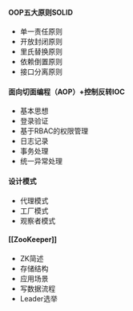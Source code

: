 #### OOP五大原则SOLID
- 单一责任原则
- 开放封闭原则
- 里氏替换原则
- 依赖倒置原则
- 接口分离原则
#### 面向切面编程（AOP）+控制反转IOC
- 基本思想
- 登录验证
- 基于RBAC的权限管理
- 日志记录
- 事务处理
- 统一异常处理

#### 设计模式
- 代理模式
- 工厂模式
- 观察者模式
#### [[ZooKeeper]]
- ZK简述
- 存储结构
- 应用场景
- 写数据流程
- Leader选举
